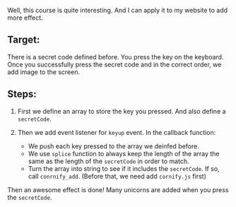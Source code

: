 Well, this course is quite interesting. And I can apply it to my website to add more effect.

## Target:
There is a secret code defined before. You press the key on the keyboard. Once you successfully press the secret code and in the correct order, we add image to the screen.

## Steps:
1. First we define an array to store the key you pressed. And also define a `secretCode`.
2. Then we add event listener for `keyup` event. In the callback function:

    - We push each key pressed to the array we deinfed before.
    - We use `splice` function to always keep the length of the array the same as the length of the `secretCode` in order to match.
    - Turn the array into string to see if it includes the `secretCode`. If so, call `conrnify_add`. (Before that, we need add `cornify.js` first)

Then an awesome effect is done! Many unicorns are added when you press the `secretCode`.